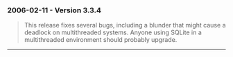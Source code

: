 ### 2006\-02\-11 \- Version 3\.3\.4


> This release fixes several bugs, including a
>  blunder that might cause a deadlock on multithreaded systems.
>  Anyone using SQLite in a multithreaded environment should probably upgrade.



---

